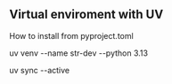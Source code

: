 ## Virtual enviroment with UV

How to install from pyproject.toml

uv venv --name str-dev --python 3.13

uv sync --active

